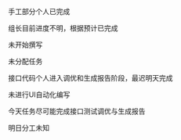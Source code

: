手工部分个人已完成

组长目前进度不明，根据预计已完成

未开始撰写

未分配任务

接口代码个人进入调优和生成报告阶段，最迟明天完成

未进行UI自动化编写

今天任务尽可能完成接口测试调优与生成报告

明日分工未知

